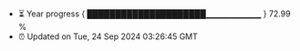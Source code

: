 - ⏳ Year progress { █████████████████████▁▁▁▁▁▁▁▁▁ } 72.99 %
- ⏰ Updated on Tue, 24 Sep 2024 03:26:45 GMT

